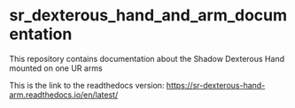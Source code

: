 # sr_dexterous_hand_and_arm_documentation

This repository contains documentation about the Shadow Dexterous Hand mounted on one UR arms

This is the link to the readthedocs version: https://sr-dexterous-hand-arm.readthedocs.io/en/latest/
